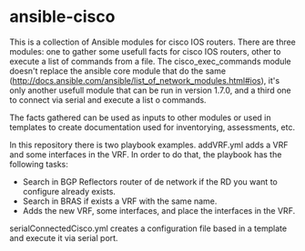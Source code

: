 # ansible-cisco

This is a collection of Ansible modules for cisco IOS routers. There are three modules: one to gather some usefull facts for cisco IOS routers, other to execute a list of commands from a file. The cisco_exec_commands module doesn't replace the ansible core module that do the same (http://docs.ansible.com/ansible/list_of_network_modules.html#ios), it's only another usefull module that can be run in version 1.7.0, and a third one to connect via serial and execute a list o commands.

The facts gathered can be used as inputs to other modules or used in templates to create documentation used for inventorying, assessments, etc.

In this repository there is two playbook examples. addVRF.yml adds a VRF and some interfaces in the VRF. In order to do that, the playbook has the following tasks:
- Search in BGP Reflectors router of de network if the RD you want to configure already exists.
- Search in BRAS if exists a VRF with the same name.
- Adds the new VRF, some interfaces, and place the interfaces in the VRF.

serialConnectedCisco.yml creates a configuration file based in a template and execute it via serial port.